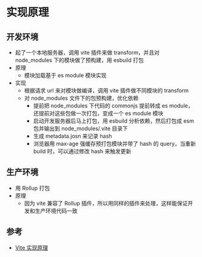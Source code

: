 # 实现原理

## 开发环境

- 起了一个本地服务器，调用 vite 插件来做 transform，并且对 node_modules 下的模块做了预构建，用 esbuild 打包
- 原理
  - 模块加载基于 es module 模块实现
- 实现
  - 根据请求 url 来对模块做编译，调用 vite 插件做不同模块的 transform
  - 对 node_modules 文件下的包预构建，优化依赖
    - 提前把 node_modules 下代码的 commonjs 提前转成 es module，还提前对这些包做一次打包，变成一个 es module 模块
    - 启动开发服务器后马上打包，用 esbuild 分析依赖，然后打包成 esm 包并输出到 node_modules/.vite 目录下
    - 生成 metadata.josn 来记录 hash
    - 浏览器用 max-age 强缓存预打包模块并带了 hash 的 query，当重新 build 时，可以通过修改 hash 来触发更新

## 生产环境

- 用 Rollup 打包
- 原理
  - 因为 vite 兼容了 Rollup 插件，所以用同样的插件来处理，这样能保证开发和生产环境代码一致

## 参考

- [Vite 实现原理](https://mp.weixin.qq.com/s/ejkfARh6hlOAUnw5Eadb6Q)
